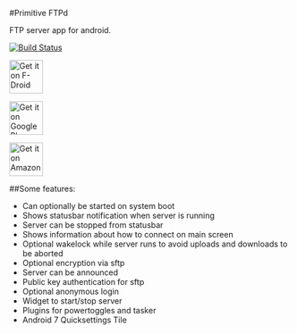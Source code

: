 #Primitive FTPd

FTP server app for android.

[![Build Status](https://travis-ci.org/wolpi/prim-ftpd.png)](https://travis-ci.org/wolpi/prim-ftpd)

[<img alt="Get it on F-Droid" height="60" src="https://f-droid.org/badge/get-it-on.png" />](https://f-droid.org/app/org.primftpd)

[<img alt="Get it on Google Play" height="60" src="https://play.google.com/intl/en_us/badges/images/generic/en_badge_web_generic.png" />](https://play.google.com/store/apps/details?id=org.primftpd)

[<img alt="Get it on Amazon" height="60" src="https://images-na.ssl-images-amazon.com/images/G/01/AmazonMobileApps/amazon-apps-store-us-black.png" />](http://www.amazon.com/wolpi-primitive-FTPd/dp/B00KERCPNY/ref=sr_1_1)


##Some features:
* Can optionally be started on system boot
* Shows statusbar notification when server is running
* Server can be stopped from statusbar
* Shows information about how to connect on main screen
* Optional wakelock while server runs to avoid uploads and downloads to be aborted
* Optional encryption via sftp
* Server can be announced
* Public key authentication for sftp
* Optional anonymous login
* Widget to start/stop server
* Plugins for powertoggles and tasker
* Android 7 Quicksettings Tile
